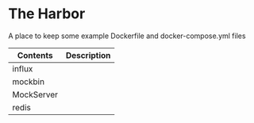 # The Harbor

A place to keep some example Dockerfile and docker-compose.yml files

Contents | Description
---|---
influx|
mockbin|
MockServer|
redis|

